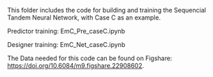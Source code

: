 This folder includes the code for building and training the Sequencial Tandem Neural Network, with Case C as an example.

Predictor training: EmC_Pre_caseC.ipynb

Designer training: EmC_Net_caseC.ipynb

The Data needed for this code can be found on Figshare: https://doi.org/10.6084/m9.figshare.22908602.
